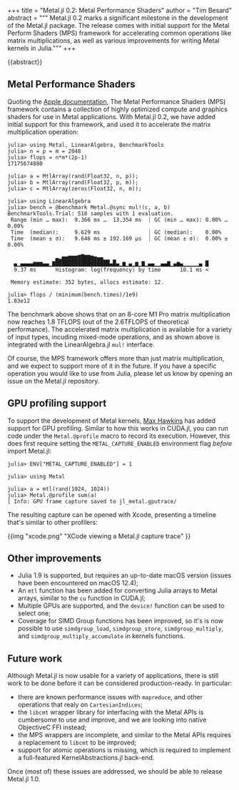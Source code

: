 +++
title = "Metal.jl 0.2: Metal Performance Shaders"
author = "Tim Besard"
abstract = """
  Metal.jl 0.2 marks a significant milestone in the development of the Metal.jl package.
  The release comes with initial support for the Metal Perform Shaders (MPS) framework for
  accelerating common operations like matrix multiplications, as well as various
  improvements for writing Metal kernels in Julia."""
+++

{{abstract}}


## Metal Performance Shaders

Quoting the [Apple
documentation](https://developer.apple.com/documentation/metalperformanceshaders), The Metal
Performance Shaders (MPS) framework contains a collection of highly optimized compute and
graphics shaders for use in Metal applications. With Metal.jl 0.2, we have added initial
support for this framework, and used it to accelerate the matrix multiplication operation:

```julia-repl
julia> using Metal, LinearAlgebra, BenchmarkTools
julia> n = p = m = 2048
julia> flops = n*m*(2p-1)
17175674880

julia> a = MtlArray(rand(Float32, n, p));
julia> b = MtlArray(rand(Float32, p, m));
julia> c = MtlArray(zeros(Float32, n, m));

julia> using LinearAlgebra
julia> bench = @benchmark Metal.@sync mul!(c, a, b)
BenchmarkTools.Trial: 518 samples with 1 evaluation.
 Range (min … max):  9.366 ms …  13.354 ms  ┊ GC (min … max): 0.00% … 0.00%
 Time  (median):     9.629 ms               ┊ GC (median):    0.00%
 Time  (mean ± σ):   9.646 ms ± 192.169 μs  ┊ GC (mean ± σ):  0.00% ± 0.00%

               ▃▂▅▅▆▆▆▇█▇▇▆▅▄▄▁▁ ▁
  ▄▁▄▄▄▄▆▆▆▄▄▁▇█████████████████▄█▄▁▆▁▄▁▆▁▇▁▄▄▁▁▄▄▇▁▄▆▄▁▁▁▁▁▄ █
  9.37 ms      Histogram: log(frequency) by time      10.1 ms <

 Memory estimate: 352 bytes, allocs estimate: 12.

julia> flops / (minimum(bench.times)/1e9)
1.83e12
```

The benchmark above shows that on an 8-core M1 Pro matrix multiplication now reaches 1.8
TFLOPS (out of the 2.6TFLOPS of theoretical performance). The accelerated matrix
multiplication is available for a variety of input types, incuding mixed-mode operations,
and as shown above is integrated with the LinearAlgebra.jl `mul!` interface.

Of course, the MPS framework offers more than just matrix multiplication, and we expect to
support more of it in the future. If you have a specific operation you would like to use
from Julia, please let us know by opening an issue on the Metal.jl repository.


## GPU profiling support

To support the development of Metal kernels,
[Max Hawkins](https://github.com/max-Hawkins) has added support for GPU profiling.
Similar to how this works in CUDA.jl, you can run code under the `Metal.@profile` macro to
record its execution. However, this does first require setting the `METAL_CAPTURE_ENABLED`
environment flag *before* import Metal.jl:

```julia-repl
julia> ENV["METAL_CAPTURE_ENABLED"] = 1

julia> using Metal

julia> a = mtl(rand(1024, 1024))
julia> Metal.@profile sum(a)
[ Info: GPU frame capture saved to jl_metal.gputrace/
```

The resulting capture can be opened with Xcode, presenting a timeline that's similar to
other profilers:

{{img "xcode.png" "XCode viewing a Metal.jl capture trace" }}


## Other improvements

- Julia 1.9 is supported, but requires an up-to-date macOS version (issues have been
  encountered on macOS 12.4);
- An `mtl` function has been added for converting Julia arrays to Metal arrays, similar to the
  `cu` function in CUDA.jl;
- Multiple GPUs are supported, and the `device!` function can be used to select one;
- Coverage for SIMD Group functions has been improved, so it's is now possible to use
  `simdgroup_load`, `simdgroup_store`, `simdgroup_multiply`, and
  `simdgroup_multiply_accumulate` in kernels functions.


## Future work

Although Metal.jl is now usable for a variety of applications, there is still work to be
done before it can be considered production-ready. In particular:

- there are known performance issues with `mapreduce`, and other operations that realy on
  `CartesianIndices`;
- the `libcmt` wrapper library for interfacing with the Metal APIs is cumbersome to use
  and improve, and we are looking into native ObjectiveC FFI instead;
- the MPS wrappers are incomplete, and similar to the Metal APIs requires a replacement
  to `libcmt` to be improved;
- support for atomic operations is missing, which is required to implement a full-featured
  KernelAbstractions.jl back-end.

Once (most of) these issues are addressed, we should be able to release Metal.jl 1.0.
